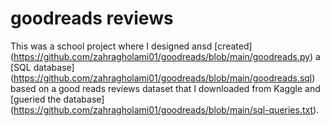 # goodreads reviews

This was a school project where I designed ansd [created] (https://github.com/zahragholami01/goodreads/blob/main/goodreads.py) a [SQL database] (https://github.com/zahragholami01/goodreads/blob/main/goodreads.sql) based on a good reads reviews dataset that I downloaded from Kaggle and [gueried the database] (https://github.com/zahragholami01/goodreads/blob/main/sql-queries.txt).
